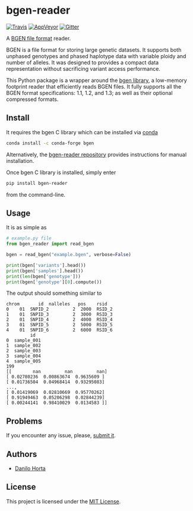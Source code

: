 # bgen-reader

[![Travis](https://img.shields.io/travis/limix/bgen-reader-py.svg?style=flat-square&label=linux%20%2F%20macos%20build)](https://travis-ci.org/limix/bgen-reader-py) [![AppVeyor](https://img.shields.io/appveyor/ci/Horta/bgen-reader-py.svg?style=flat-square&label=windows%20build)](https://ci.appveyor.com/project/Horta/bgen-reader-py) [![Gitter](https://img.shields.io/gitter/room/limix/bgen-reader-py.js.svg?style=flat-square)](https://gitter.im/bgen-reader-py/Lobby)

A [BGEN file format](http://www.well.ox.ac.uk/~gav/bgen_format/) reader.

BGEN is a file format for storing large genetic datasets.
It supports both unphased genotypes and phased haplotype data with variable
ploidy and number of alleles. It was designed to provides a compact data
representation without sacrificing variant access performance.

This Python package is a wrapper around the [bgen library](https://github.com/limix/bgen),
a low-memory footprint reader that efficiently reads BGEN files.
It fully supports all the BGEN format specifications: 1.1, 1.2, and 1.3;
as well as their optional compressed formats.

## Install

It requires the bgen C library which can be installed via [conda](https://conda.io/docs/)

```bash
conda install -c conda-forge bgen
```

Alternatively, the [bgen-reader repository](https://github.com/limix/bgen) provides instructions for
manual installation.

Once bgen C library is installed, simply enter

```bash
pip install bgen-reader
```

from the command-line.

## Usage

It is as simple as

```python
# example.py file
from bgen_reader import read_bgen

bgen = read_bgen("example.bgen", verbose=False)

print(bgen['variants'].head())
print(bgen['samples'].head())
print(len(bgen['genotype']))
print(bgen['genotype'][0].compute())
```

The output should something similar to

```
chrom       id  nalleles   pos    rsid
0    01  SNPID_2         2  2000  RSID_2
1    01  SNPID_3         2  3000  RSID_3
2    01  SNPID_4         2  4000  RSID_4
3    01  SNPID_5         2  5000  RSID_5
4    01  SNPID_6         2  6000  RSID_6
         id
0  sample_001
1  sample_002
2  sample_003
3  sample_004
4  sample_005
199
[[        nan         nan         nan]
[ 0.02780236  0.00863674  0.9635609 ]
[ 0.01736504  0.04968414  0.93295083]
...,
[ 0.01419069  0.02810669  0.95770262]
[ 0.91949463  0.05206298  0.02844239]
[ 0.00244141  0.98410029  0.0134583 ]]
```

## Problems

If you encounter any issue, please, [submit it](https://github.com/limix/bgen-reader-py/issues/new).

## Authors

* [Danilo Horta](https://github.com/horta)

## License

This project is licensed under the [MIT License](https://raw.githubusercontent.com/limix/bgen-reader-py/master/LICENSE.md).
